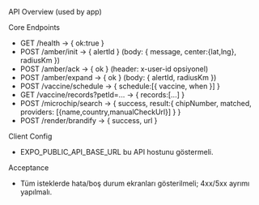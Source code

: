 API Overview (used by app)

Core Endpoints

- GET  /health → { ok:true }
- POST /amber/init → { alertId } (body: { message, center:{lat,lng}, radiusKm })
- POST /amber/ack → { ok } (header: x-user-id opsiyonel)
- POST /amber/expand → { ok } (body: { alertId, radiusKm })
- POST /vaccine/schedule → { schedule:[{ vaccine, when }] }
- GET  /vaccine/records?petId=... → { records:[...] }
- POST /microchip/search → { success, result:{ chipNumber, matched, providers:
[{name,country,manualCheckUrl}] } }
- POST /render/brandify → { success, url }

Client Config

- EXPO_PUBLIC_API_BASE_URL bu API hostunu göstermeli.

Acceptance

- Tüm isteklerde hata/boş durum ekranları gösterilmeli; 4xx/5xx ayrımı yapılmalı.
